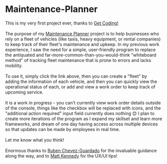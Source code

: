# Maintenance-Planner
 
<p> This is my very first project ever, thanks to <a href="https://www.getcoding.ca/">Get Coding!</a> <br>
<br>The purpose of my <a href="https://samtessier.github.io/Maintenance-Planner/">Maintenance Planner</a> project is to help businesses who rely on a fleet of vehicles (like taxis, heavy equipment, or rental companies) to keep track of their fleet's maintenance and upkeep. In my previous work experience, I saw the need for a simple, user-friendly program to replace the antiquated and far-more-common-than-you-would-think "whiteboard method" of tracking fleet maintenance that is prone to errors and lacks mobility. </br>
<br>To use it, simply click the link above, then you can create a "fleet" by adding the information of each vehicle, and then you can quickly view the operational status of each, or add and view a work order to keep track of upcoming service.</br> 
<br> It is a work in progress - you can't currently view work order details outside of the console, things like the checkbox will be replaced with icons, and the "additional action required" input field currently does nothing 😊 I plan to create more iterations of the program as I expand my skillset and learn more frameworks, and dream of one day having access across multiple devices so that updates can be made by employees in real time.</br><br>Let me know what you think!</br>
<br>Enormous thanks to <a href="https://www.linkedin.com/in/rubenchevez/">Ruben Chevez-Guardado</a> for the invaluable guidance along the way, and to <a href="https://www.linkedin.com/in/mattjamesk/">Matt Kennedy</a> for the UX/UI tips!
